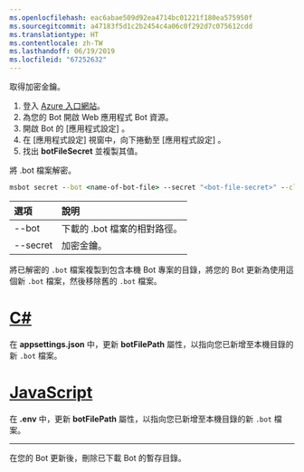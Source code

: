 ```yaml
---
ms.openlocfilehash: eac6abae509d92ea4714bc01221f180ea575950f
ms.sourcegitcommit: a47183f5d1c2b2454c4a06c0f292d7c075612cdd
ms.translationtype: HT
ms.contentlocale: zh-TW
ms.lasthandoff: 06/19/2019
ms.locfileid: "67252632"
---
```

取得加密金鑰。

1. 登入 [Azure 入口網站](http://portal.azure.com/)。
1. 為您的 Bot 開啟 Web 應用程式 Bot 資源。
1. 開啟 Bot 的 [應用程式設定]  。
1. 在 [應用程式設定]  視窗中，向下捲動至 [應用程式設定]  。
1. 找出 **botFileSecret** 並複製其值。

將 .bot 檔案解密。

```cmd
msbot secret --bot <name-of-bot-file> --secret "<bot-file-secret>" --clear
```

| 選項 | 說明 |
|:---|:---|
| --bot | 下載的 .bot 檔案的相對路徑。 |
| --secret | 加密金鑰。 |

將已解密的 `.bot` 檔案複製到包含本機 Bot 專案的目錄，將您的 Bot 更新為使用這個新 `.bot` 檔案，然後移除舊的 `.bot` 檔案。

# <a name="ctabcsharp"></a>[C#](#tab/csharp)

在 **appsettings.json** 中，更新 **botFilePath** 屬性，以指向您已新增至本機目錄的新 `.bot` 檔案。

# <a name="javascripttabjavascript"></a>[JavaScript](#tab/javascript)

在 **.env** 中，更新 **botFilePath** 屬性，以指向您已新增至本機目錄的新 `.bot` 檔案。

---

在您的 Bot 更新後，刪除已下載 Bot 的暫存目錄。
